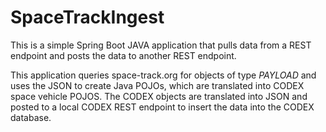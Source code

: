 # SpaceTrackIngest
This is a simple Spring Boot JAVA application that pulls data from a REST endpoint and posts the data to another REST endpoint.

This application queries space-track.org for objects of type *PAYLOAD* and uses the JSON to create Java POJOs, which are translated 
into CODEX space vehicle POJOS. The CODEX objects are translated into JSON and posted to a local CODEX REST endpoint to insert the
data into the CODEX database. 
